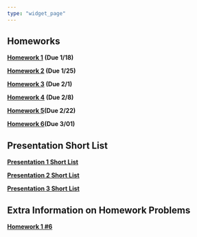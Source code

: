 ```yaml
---
type: "widget_page"
---
```


## Homeworks

 **[Homework 1](https://drive.google.com/file/d/1JXQqUkvqvIp_9r32kGN3GYM8opteheIA/view?usp=share_link) (Due 1/18)**

**[Homework 2](https://drive.google.com/file/d/1EK6F5zfN29cuUIaXsK7qo6GNF_OYhCQe/view?usp=sharing) (Due 1/25)**

**[Homework 3](https://drive.google.com/file/d/1zEPbuZnspzdin7puIjbViwpLzfKB0lok/view?usp=sharing) (Due 2/1)**

**[Homework 4](https://drive.google.com/file/d/191PjXHNGmDpwjdFXWtOlFKkrUF0m4Ytk/view?usp=sharing) (Due 2/8)**

**[Homework 5](https://drive.google.com/file/d/1EAHWq23akCsL_zFL-eN6PgQdNLA8hAli/view?usp=sharing)(Due 2/22)**

**[Homework 6](https://drive.google.com/file/d/1SjcS-cClaDh-zqESNNT94QuWYI-lWY6P/view?usp=sharing)(Due 3/01)**

## Presentation Short List

 **[Presentation 1 Short List](https://drive.google.com/file/d/1_84hfG53c9mTZTaDX4OpL0PeiXVXD6Hc/view?usp=sharing)**

**[Presentation 2 Short List](https://drive.google.com/file/d/1kbroyYz6gAjWTmT_JH2OcsBOHpCyBCWx/view?usp=sharing)**

**[Presentation 3 Short List](https://drive.google.com/file/d/1JAOkOeaUba9kcgQggqSItwBrVKQFZAim/view?usp=sharing)**

## Extra Information on Homework Problems

**[Homework 1 #6](https://drive.google.com/file/d/1PDsrKNrIzQjkR5rTUZnlI26strK2uFnl/view?usp=share_link)**


